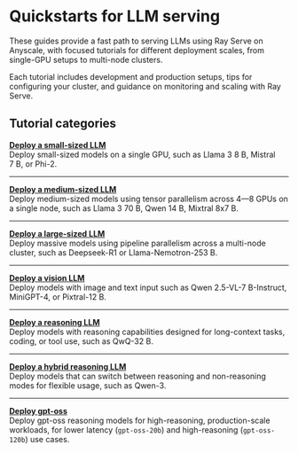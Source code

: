 <!--
Do not modify this README. This file is a copy of the notebook and is not used to display the content.
Modify notebook.ipynb instead, then regenerate this file with:
jupyter nbconvert "$notebook.ipynb" --to markdown --output "README.md"
-->

# Quickstarts for LLM serving

These guides provide a fast path to serving LLMs using Ray Serve on Anyscale, with focused tutorials for different deployment scales, from single-GPU setups to multi-node clusters.

Each tutorial includes development and production setups, tips for configuring your cluster, and guidance on monitoring and scaling with Ray Serve.

## Tutorial categories

**[Deploy a small-sized LLM](https://docs.ray.io/en/latest/serve/tutorials/deployment-serve-llm/small-size-llm/README.html)**  
Deploy small-sized models on a single GPU, such as Llama 3 8&nbsp;B, Mistral 7&nbsp;B, or Phi-2.  

---

**[Deploy a medium-sized LLM](https://docs.ray.io/en/latest/serve/tutorials/deployment-serve-llm/medium-size-llm/README.html)**  
Deploy medium-sized models using tensor parallelism across 4—8 GPUs on a single node, such as Llama 3 70&nbsp;B, Qwen 14&nbsp;B, Mixtral 8x7&nbsp;B.  

---

**[Deploy a large-sized LLM](https://docs.ray.io/en/latest/serve/tutorials/deployment-serve-llm/large-size-llm/README.html)**  
Deploy massive models using pipeline parallelism across a multi-node cluster, such as Deepseek-R1 or Llama-Nemotron-253&nbsp;B.  

---

**[Deploy a vision LLM](https://docs.ray.io/en/latest/serve/tutorials/deployment-serve-llm/vision-llm/README.html)**  
Deploy models with image and text input such as Qwen 2.5-VL-7&nbsp;B-Instruct, MiniGPT-4, or Pixtral-12&nbsp;B.  

---

**[Deploy a reasoning LLM](https://docs.ray.io/en/latest/serve/tutorials/deployment-serve-llm/reasoning-llm/README.html)**  
Deploy models with reasoning capabilities designed for long-context tasks, coding, or tool use, such as QwQ-32&nbsp;B.  

---

**[Deploy a hybrid reasoning LLM](https://docs.ray.io/en/latest/serve/tutorials/deployment-serve-llm/hybrid-reasoning-llm/README.html)**  
Deploy models that can switch between reasoning and non-reasoning modes for flexible usage, such as Qwen-3.

---

**[Deploy gpt-oss](https://docs.ray.io/en/latest/ray-overview/examples/deployment-serve-llm/gpt-oss/README.html)**  
Deploy gpt-oss reasoning models for high-reasoning, production-scale workloads, for lower latency (`gpt-oss-20b`) and high-reasoning (`gpt-oss-120b`) use cases.
